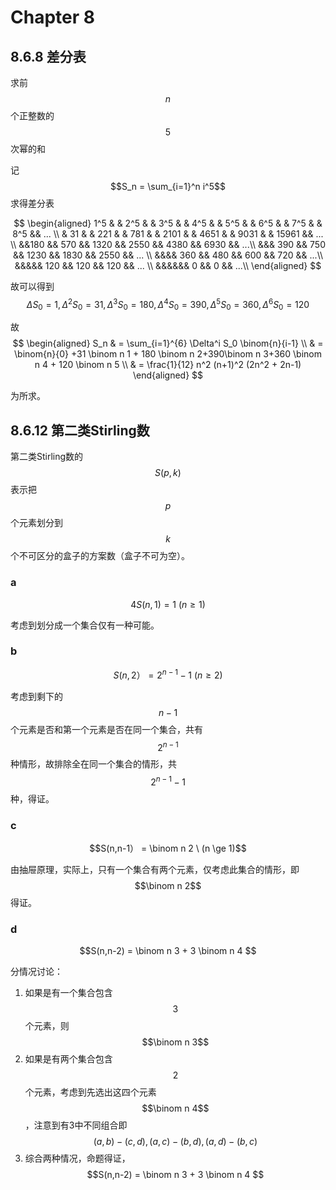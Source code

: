 # Chapter 8

## 8.6.8 差分表
求前$$n$$个正整数的$$5$$次幂的和

记$$S_n = \sum_{i=1}^n i^5$$求得差分表

$$
\begin{aligned}
1^5 &  & 2^5 &  & 3^5 & & 4^5 & & 5^5 & & 6^5 & & 7^5 & & 8^5 && ... \\
& 31 & & 221 & & 781 & & 2101 & & 4651 & & 9031 & & 15961 && ... \\
&&180 && 570 && 1320 && 2550 && 4380 && 6930 && ...\\
&&& 390 && 750 && 1230 && 1830 && 2550 && ... \\
&&&& 360 && 480 && 600 && 720 && ...\\
&&&&& 120 && 120 && 120 && ... \\
&&&&&& 0 && 0 && ...\\
\end{aligned}
$$

故可以得到$$ \Delta S _  0 = 1 , \Delta^2 S _ 0 = 31 ,\Delta^3 S _ 0 = 180 , \Delta^4 S _ 0 = 390, \Delta^5 S _ 0 = 360, \Delta^6 S _ 0 = 120   $$

故
$$
\begin{aligned}
S_n & = \sum_{i=1}^{6} \Delta^i S_0 \binom{n}{i-1} \\
& = \binom{n}{0} +31 \binom n 1 + 180 \binom n 2+390\binom n 3+360 \binom n 4 + 120 \binom n 5 \\
& = \frac{1}{12} n^2 (n+1)^2 (2n^2 + 2n-1) 
\end{aligned}
$$

为所求。

## 8.6.12 第二类Stirling数

第二类Stirling数的$$S(p,k)$$表示把$$p$$个元素划分到$$k$$个不可区分的盒子的方案数（盒子不可为空）。

### a 
$$4S(n,1) = 1 \ (n \ge 1)$$

考虑到划分成一个集合仅有一种可能。

### b 
$$S(n,2） = 2^{n-1} -1 \ (n \ge 2)$$

考虑到剩下的$$n-1$$个元素是否和第一个元素是否在同一个集合，共有$$2^{n-1}$$种情形，故排除全在同一个集合的情形，共$$2^{n-1} - 1$$种，得证。

### c 
$$S(n,n-1） = \binom n 2  \ (n \ge 1)$$

由抽屉原理，实际上，只有一个集合有两个元素，仅考虑此集合的情形，即$$\binom n 2$$得证。

### d
$$S(n,n-2) = \binom n 3 + 3 \binom n 4 $$

分情况讨论：

1. 如果是有一个集合包含$$3$$个元素，则$$\binom n 3$$
2. 如果是有两个集合包含$$2$$个元素，考虑到先选出这四个元素$$\binom n 4$$，注意到有3中不同组合即$$ ( a,b)  - (c,d), (a,c) - (b,d), (a,d) - (b,c)$$
3. 综合两种情况，命题得证，$$S(n,n-2) = \binom n 3 + 3 \binom n 4 $$
